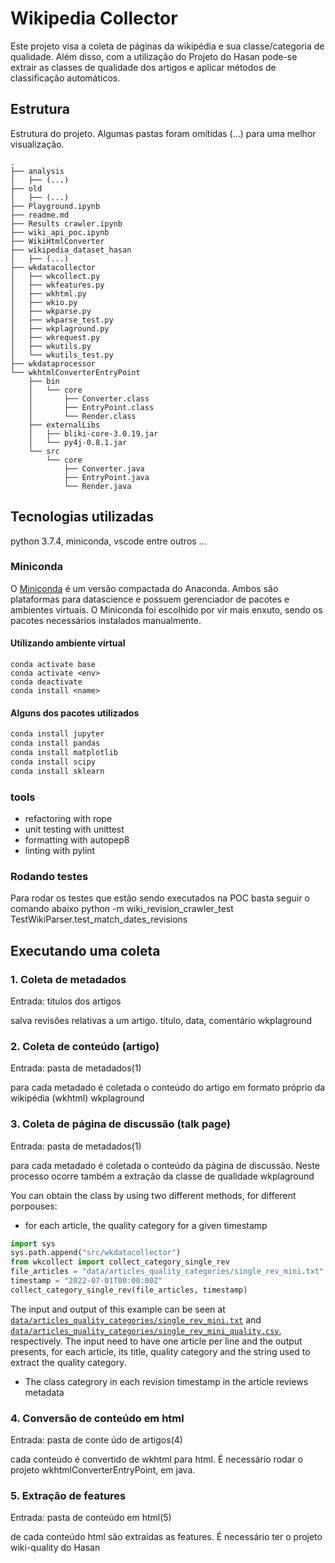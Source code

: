 # Wikipedia Collector

Este projeto visa a coleta de páginas da wikipédia e sua classe/categoria de qualidade. Além disso, com a utilização do Projeto do Hasan pode-se extrair as classes de qualidade dos artigos e aplicar métodos de classificação automáticos.

## Estrutura

Estrutura do projeto. Algumas pastas foram omitidas (...) para uma melhor visualização.
```
.
├── analysis
│   ├── (...)
├── old
│   ├── (...)
├── Playground.ipynb
├── readme.md
├── Results crawler.ipynb
├── wiki_api_poc.ipynb
├── WikiHtmlConverter
├── wikipedia_dataset_hasan
│   ├── (...)
├── wkdatacollector
│   ├── wkcollect.py
│   ├── wkfeatures.py
│   ├── wkhtml.py
│   ├── wkio.py
│   ├── wkparse.py
│   ├── wkparse_test.py
│   ├── wkplaground.py
│   ├── wkrequest.py
│   ├── wkutils.py
│   └── wkutils_test.py
├── wkdataprocessor
└── wkhtmlConverterEntryPoint
    ├── bin
    │   └── core
    │       ├── Converter.class
    │       ├── EntryPoint.class
    │       └── Render.class
    ├── externalLibs
    │   ├── bliki-core-3.0.19.jar
    │   └── py4j-0.8.1.jar
    └── src
        └── core
            ├── Converter.java
            ├── EntryPoint.java
            └── Render.java
```

## Tecnologias utilizadas

python 3.7.4, miniconda, vscode entre outros ...

### Miniconda

O [Miniconda](https://docs.conda.io/en/latest/miniconda.html) é um versão compactada do Anaconda. Ambos são plataformas para datascience e possuem gerenciador de pacotes e ambientes virtuais. O Miniconda foi escolhido por vir mais enxuto, sendo os pacotes necessários instalados manualmente.


#### Utilizando ambiente virtual 

```
conda activate base
conda activate <env>
conda deactivate
conda install <name>
```

#### Alguns dos pacotes utilizados

```bash
conda install jupyter
conda install pandas
conda install matplotlib
conda install scipy
conda install sklearn
```

### tools

 - refactoring with rope
 - unit testing with unittest
 - formatting with autopep8
 - linting with pylint

### Rodando testes

Para rodar os testes que estão sendo executados na POC basta seguir o comando abaixo
python -m wiki_revision_crawler_test TestWikiParser.test_match_dates_revisions

## Executando uma coleta

### 1. Coleta de metadados
Entrada: titulos dos artigos

salva revisões relativas a um artigo.
título, data, comentário
wkplaground

### 2. Coleta de conteúdo (artigo)
Entrada: pasta de metadados(1)

para cada metadado é coletada o conteúdo do artigo em formato próprio da wikipédia (wkhtml)
wkplaground

### 3. Coleta de página de discussão (talk page)
Entrada: pasta de metadados(1)

para cada metadado é coletada o conteúdo da página de discussão. Neste processo ocorre também a extração da classe de qualidade
wkplaground

You can obtain the class by using two different methods, for different porpouses: 

- for each article, the quality category for a given timestamp

```python
import sys
sys.path.append("src/wkdatacollector")
from wkcollect import collect_category_single_rev
file_articles = "data/articles_quality_categories/single_rev_mini.txt"
timestamp = "2022-07-01T00:00:00Z"
collect_category_single_rev(file_articles, timestamp)

```

The input and output of this example can be seen at [`data/articles_quality_categories/single_rev_mini.txt`](data/articles_quality_categories/single_rev_mini.txt) and [`data/articles_quality_categories/single_rev_mini_quality.csv`](data/articles_quality_categories/single_rev_mini_quality.csv), respectively. The input need to have one article per line and the output presents, for each article, 
its title, quality category and the string used to extract the quality category. 

- The class categrory in each revision timestamp in the article reviews metadata

### 4. Conversão de conteúdo em html
Entrada: pasta de conte údo de artigos(4)

cada conteúdo é convertido de wkhtml para html.
É necessário rodar o projeto wkhtmlConverterEntryPoint, em java.

### 5. Extração de features
Entrada: pasta de conteúdo em html(5)

de cada conteúdo html são extraídas as features.
É necessário ter o projeto wiki-quality do Hasan

